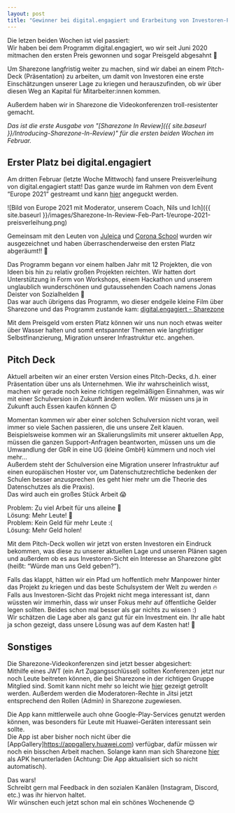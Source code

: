 ```yaml
---
layout: post
title: "Gewinner bei digital.engagiert und Erarbeitung von Investoren-Pitch [SIR]"
---
```

Die letzen beiden Wochen ist viel passiert:\
Wir haben bei dem Programm digital.engagiert, wo wir seit Juni 2020 mitmachen den ersten Preis gewonnen und sogar Preisgeld abgesahnt 🎉

Um Sharezone langfristig weiter zu machen, sind wir dabei an einem Pitch-Deck (Präsentation) zu arbeiten, um damit von Investoren eine erste Einschätzungen unserer Lage zu kriegen und herauszufinden, ob wir über diesen Weg an Kapital für Mitarbeiter:innen kommen. 

Außerdem haben wir in Sharezone die Videokonferenzen troll-resistenter gemacht.

*Das ist die erste Ausgabe von "[Sharezone In Review]({{ site.baseurl }}/Introducing-Sharezone-In-Review)" für die ersten beiden Wochen im Februar.*

## Erster Platz bei digital.engagiert
Am dritten Februar (letzte Woche Mittwoch) fand unsere Preisverleihung von digital.engagiert statt! Das ganze wurde im Rahmen von dem Event “Europe 2021” gestreamt und kann [hier](https://www.youtube.com/watch?v=rkCCDioyaiM) angeguckt werden.

![Bild von Europe 2021 mit Moderator, unserem Coach, Nils und Ich]({{ site.baseurl }}/images/Sharezone-In-Review-Feb-Part-1/europe-2021-preisverleihung.png)

Gemeinsam mit den Leuten von [Juleica](https://www.juleica.de) und [Corona School](https://www.corona-school.de) wurden wir ausgezeichnet und haben überraschenderweise den ersten Platz abgeräumt!! 🎉

Das Programm begann vor einem halben Jahr mit 12 Projekten, die von Ideen bis hin zu relativ großen Projekten reichten. Wir hatten dort Unterstützung in Form von Workshops, einem Hackathon und unserem unglaublich wunderschönen und gutaussehenden Coach namens Jonas Deister von Sozialhelden 🤪\
Das war auch übrigens das Programm, wo dieser endgeile kleine Film über Sharezone und das Programm zustande kam: [digital.engagiert - Sharezone](https://www.youtube.com/watch?v=Hd15QbZ7a4c)

Mit dem Preisgeld vom ersten Platz können wir uns nun noch etwas weiter über Wasser halten und somit entspannter Themen wie langfristiger Selbstfinanzierung, Migration unserer Infrastruktur etc. angehen.

## Pitch Deck
Aktuell arbeiten wir an einer ersten Version eines Pitch-Decks, d.h. einer Präsentation über uns als Unternehmen.
Wie ihr wahrscheinlich wisst, machen wir gerade noch keine richtigen regelmäßigen Einnahmen, was wir mit einer Schulversion in Zukunft ändern wollen.
Wir müssen uns ja in Zukunft auch Essen kaufen können 😉

Momentan kommen wir aber einer solchen Schulversion nicht voran, weil immer so viele Sachen passieren, die uns unsere Zeit klauen. Beispielsweise kommen wir an Skalierungslimits mit unserer aktuellen App, müssen die ganzen Support-Anfragen beantworten, müssen uns um die Umwandlung der GbR in eine UG (kleine GmbH) kümmern und noch viel mehr...\
Außerdem steht der Schulversion eine Migration unserer Infrastruktur auf einen europäischen Hoster vor, um Datenschutzrechtliche bedenken der Schulen besser anzusprechen (es geht hier mehr um die Theorie des Datenschutzes als die Praxis).\
Das wird auch ein großes Stück Arbeit 😱

Problem: Zu viel Arbeit für uns alleine 🥵\
Lösung: Mehr Leute! 🤝\
Problem: Kein Geld für mehr Leute :(\
Lösung: Mehr Geld holen!

Mit dem Pitch-Deck wollen wir jetzt von ersten Investoren ein Eindruck bekommen, was diese zu unserer aktuellen Lage und unseren Plänen sagen und außerdem ob es aus Investoren-Sicht ein Interesse an Sharezone gibt (heißt: “Würde man uns Geld geben?”).

Falls das klappt, hätten wir ein Pfad um hoffentlich mehr Manpower hinter das Projekt zu kriegen und das beste Schulsystem der Welt zu werden 🔥\
Falls aus Investoren-Sicht das Projekt nicht mega interessant ist, dann wüssten wir immerhin, dass wir unser Fokus mehr auf öffentliche Gelder legen sollten. 
Beides schon mal besser als gar nichts zu wissen :)\
Wir schätzen die Lage aber als ganz gut für ein Investment ein. Ihr alle habt ja schon gezeigt, dass unsere Lösung was auf dem Kasten hat! 🙌

## Sonstiges
Die Sharezone-Videokonferenzen sind jetzt besser abgesichert:\
Mithilfe eines JWT (ein Art Zugangsschlüssel) sollten Konferenzen jetzt nur noch Leute beitreten können, die bei Sharezone in der  richtigen Gruppe Mitglied sind. Somit kann nicht mehr so leicht wie [hier](https://youtu.be/oc_ZPt-LVBQ) gezeigt getrollt werden. Außerdem werden die Moderatoren-Rechte in Jitsi jetzt entsprechend den Rollen (Admin) in Sharezone zugewiesen.

Die App kann mittlerweile auch ohne Google-Play-Services genutzt werden können, was besonders für Leute mit Huawei-Geräten interessant sein sollte.\
Die App ist aber bisher noch nicht über die [AppGallery]https://appgallery.huawei.com) verfügbar, dafür müssen wir noch ein bisschen Arbeit machen. Solange kann man sich Sharezone [hier](https://apkpure.com/de/schulplaner-stundenplan-hausaufgaben-sharezone/de.codingbrain.sharezone/download?from=details) als APK herunterladen (Achtung: Die App aktualisiert sich so nicht automatisch).

Das wars!\
Schreibt gern mal Feedback in den sozialen Kanälen (Instagram, Discord, etc.) was ihr hiervon haltet.\
Wir wünschen euch jetzt schon mal ein schönes Wochenende 😊
